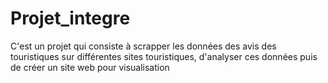 # Projet_integre
C'est un projet qui consiste à scrapper les données des avis des touristiques sur différentes sites touristiques, d'analyser ces données puis de créer un site web pour visualisation 
